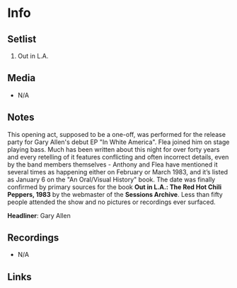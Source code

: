 # Info

## Setlist

1. Out in L.A.

## Media

* N/A

## Notes

This opening act, supposed to be a one-off, was performed for the release party for Gary Allen's debut EP "In White America". Flea joined him on stage playing bass.
Much has been written about this night for over forty years and every retelling of it features conflicting and often incorrect details, even by the band members themselves - Anthony and Flea have mentioned it several times as happening either on February or March 1983, and it’s listed as January 6 on the "An Oral/Visual History" book. The date was finally confirmed by primary sources for the book **Out in L.A.: The Red Hot Chili Peppers, 1983** by the webmaster of the **Sessions Archive**.
Less than fifty people attended the show and no pictures or recordings ever surfaced.

**Headliner**: Gary Allen

## Recordings

* N/A

## Links

